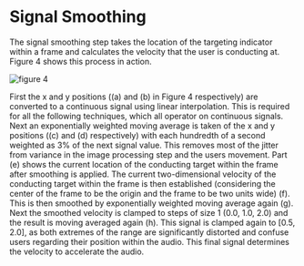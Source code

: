 Signal Smoothing
================

The signal smoothing step takes the location of the targeting indicator within a frame and calculates the velocity that the user is conducting at. Figure 4 shows this process in action.

![figure 4](http://i.imgur.com/YRd8via.png)

First the x and y positions ((a) and (b) in Figure 4 respectively) are converted to a continuous signal using linear interpolation. This is required for all the following techniques, which all operator on continuous signals. Next an exponentially weighted moving average is taken of the x and y positions ((c) and (d) respectively) with each hundredth of a second weighted as 3% of the next signal value. This removes most of the jitter from variance in the image processing step and the users movement. Part (e) shows the current location of the conducting target within the frame after smoothing is applied. The current two-dimensional velocity of the conducting target within the frame is then established (considering the center of the frame to be the origin and the frame to be two units wide) (f). This is then smoothed by exponentially weighted moving average again (g). Next the smoothed velocity is clamped to steps of size 1 (0.0, 1.0, 2.0) and the result is moving averaged again (h). This signal is clamped again to [0.5, 2.0], as both extremes of the range are significantly distorted and confuse users regarding their position within the audio. This final signal determines the velocity to accelerate the audio.

